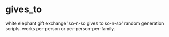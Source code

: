 gives_to
========
white elephant gift exchange 'so-n-so gives to so-n-so' random generation scripts.  works per-person or per-person-per-family.
